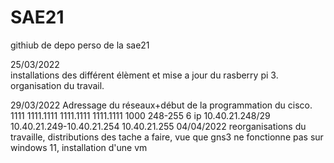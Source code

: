 # SAE21
githiub de depo perso de la sae21

25/03/2022            
installations  des différent élèment et mise a jour du rasberry pi 3.
organisation du travail.

29/03/2022
Adressage du réseaux+début de la programmation du cisco. 
1111 1111.1111 1111.1111 1111.1111 1000
248-255 6 ip
10.40.21.248/29
10.40.21.249-10.40.21.254
10.40.21.255
04/04/2022 reorganisations du travaille, distributions des tache a faire, vue que gns3 ne fonctionne pas sur windows 11, installation d'une vm



